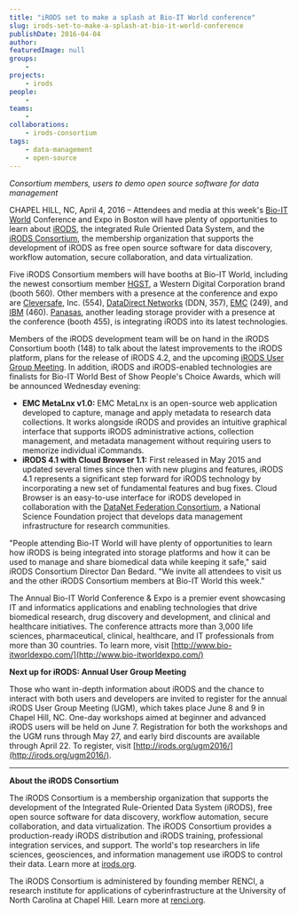 ```yaml
---
title: "iRODS set to make a splash at Bio-IT World conference"
slug: irods-set-to-make-a-splash-at-bio-it-world-conference
publishDate: 2016-04-04
author: 
featuredImage: null
groups:
    - 
projects:
    - irods
people:
    - 
teams: 
    - 
collaborations:
    - irods-consortium
tags:
    - data-management
    - open-source
---
```

_Consortium members, users to demo open source software for data management_

CHAPEL HILL, NC, April 4, 2016 – Attendees and media at this week's [Bio-IT World](http://www.bio-itworldexpo.com/) Conference and Expo in Boston will have plenty of opportunities to learn about [iRODS](http://irods.org/), the integrated Rule Oriented Data System, and the [iRODS Consortium](http://irods.org/consortium/), the membership organization that supports the development of iRODS as free open source software for data discovery, workflow automation, secure collaboration, and data virtualization.

Five iRODS Consortium members will have booths at Bio-IT World, including the newest consortium member [HGST](http://www.hgst.com/), a Western Digital Corporation brand (booth 560). Other members with a presence at the conference and expo are [Cleversafe](https://www.cleversafe.com/), Inc. (554), [DataDirect Networks](http://www.ddn.com/) (DDN, 357), [EMC](http://www.emc.com/en-us/index.htm) (249), and [IBM](http://www.ibm.com/us-en/) (460). [Panasas](http://www.panasas.com/), another leading storage provider with a presence at the conference (booth 455), is integrating iRODS into its latest technologies.

Members of the iRODS development team will be on hand in the iRODS Consortium booth (148) to talk about the latest improvements to the iRODS platform, plans for the release of iRODS 4.2, and the upcoming [iRODS User Group Meeting](http://irods.org/ugm2016/). In addition, iRODS and iRODS-enabled technologies are finalists for Bio-IT World Best of Show People's Choice Awards, which will be announced Wednesday evening:

*   **EMC MetaLnx v1.0:** EMC MetaLnx is an open-source web application developed to capture, manage and apply metadata to research data collections. It works alongside iRODS and provides an intuitive graphical interface that supports iRODS administrative actions, collection management, and metadata management without requiring users to memorize individual iCommands.
*   **iRODS 4.1 with Cloud Browser 1.1:** First released in May 2015 and updated several times since then with new plugins and features, iRODS 4.1 represents a significant step forward for iRODS technology by incorporating a new set of fundamental features and bug fixes. Cloud Browser is an easy-to-use interface for iRODS developed in collaboration with the [DataNet Federation Consortium](http://datafed.org/), a National Science Foundation project that develops data management infrastructure for research communities.

"People attending Bio-IT World will have plenty of opportunities to learn how iRODS is being integrated into storage platforms and how it can be used to manage and share biomedical data while keeping it safe," said iRODS Consortium Director Dan Bedard. "We invite all attendees to visit us and the other iRODS Consortium members at Bio-IT World this week."

The Annual Bio-IT World Conference & Expo is a premier event showcasing IT and informatics applications and enabling technologies that drive biomedical research, drug discovery and development, and clinical and healthcare initiatives. The conference attracts more than 3,000 life sciences, pharmaceutical, clinical, healthcare, and IT professionals from more than 30 countries. To learn more, visit [http://www.bio-itworldexpo.com/](http://www.bio-itworldexpo.com/)

**Next up for iRODS: Annual User Group Meeting**

Those who want in-depth information about iRODS and the chance to interact with both users and developers are invited to register for the annual iRODS User Group Meeting (UGM), which takes place June 8 and 9 in Chapel Hill, NC. One-day workshops aimed at beginner and advanced iRODS users will be held on June 7. Registration for both the workshops and the UGM runs through May 27, and early bird discounts are available through April 22\. To register, visit [http://irods.org/ugm2016/](http://irods.org/ugm2016/).

___

**About the iRODS Consortium**

The iRODS Consortium is a membership organization that supports the development of the Integrated Rule-Oriented Data System (iRODS), free open source software for data discovery, workflow automation, secure collaboration, and data virtualization. The iRODS Consortium provides a production-ready iRODS distribution and iRODS training, professional integration services, and support. The world's top researchers in life sciences, geosciences, and information management use iRODS to control their data. Learn more at [irods.org](http://irods.org/).

The iRODS Consortium is administered by founding member RENCI, a research institute for applications of cyberinfrastructure at the University of North Carolina at Chapel Hill. Learn more at [renci.org](https://www.renci.org/).
